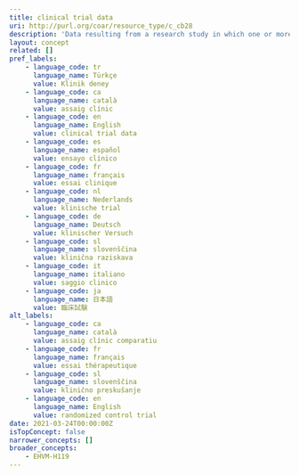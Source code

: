 ```yaml
---
title: clinical trial data
uri: http://purl.org/coar/resource_type/c_cb28
description: 'Data resulting from a research study in which one or more human subjects are prospectively assigned to one or more interventions (which may include placebo or other control) to evaluate the effects of those interventions on health-related biomedical or behavioral outcomes. [Source: Adapted from https://grants.nih.gov/policy/clinical-trials/definition.htm]'
layout: concept
related: []
pref_labels:
    - language_code: tr
      language_name: Türkçe
      value: Klinik deney
    - language_code: ca
      language_name: català
      value: assaig clínic
    - language_code: en
      language_name: English
      value: clinical trial data
    - language_code: es
      language_name: español
      value: ensayo clínico
    - language_code: fr
      language_name: français
      value: essai clinique
    - language_code: nl
      language_name: Nederlands
      value: klinische trial
    - language_code: de
      language_name: Deutsch
      value: klinischer Versuch
    - language_code: sl
      language_name: slovenščina
      value: klinična raziskava
    - language_code: it
      language_name: italiano
      value: saggio clinico
    - language_code: ja
      language_name: 日本語
      value: 臨床試験
alt_labels:
    - language_code: ca
      language_name: català
      value: assaig clínic comparatiu
    - language_code: fr
      language_name: français
      value: essai thérapeutique
    - language_code: sl
      language_name: slovenščina
      value: klinično preskušanje
    - language_code: en
      language_name: English
      value: randomized control trial
date: 2021-03-24T00:00:00Z
isTopConcept: false
narrower_concepts: []
broader_concepts:
    - EHVM-H119
---
```


